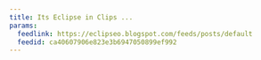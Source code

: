 ```yaml
---
title: Its Eclipse in Clips ...
params:
  feedlink: https://eclipseo.blogspot.com/feeds/posts/default
  feedid: ca40607906e823e3b6947050899ef992
---
```

